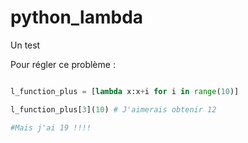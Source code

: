 # python_lambda
Un test

Pour régler ce problème :

```python

l_function_plus = [lambda x:x+i for i in range(10)]

l_function_plus[3](10) # J'aimerais obtenir 12

#Mais j'ai 19 !!!!

```
